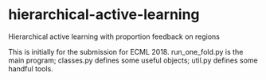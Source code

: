 # hierarchical-active-learning
Hierarchical active learning with proportion feedback on regions

This is initially for the submission for ECML 2018.
run_one_fold.py is the main program;
classes.py defines some useful objects;
util.py defines some handful tools.

